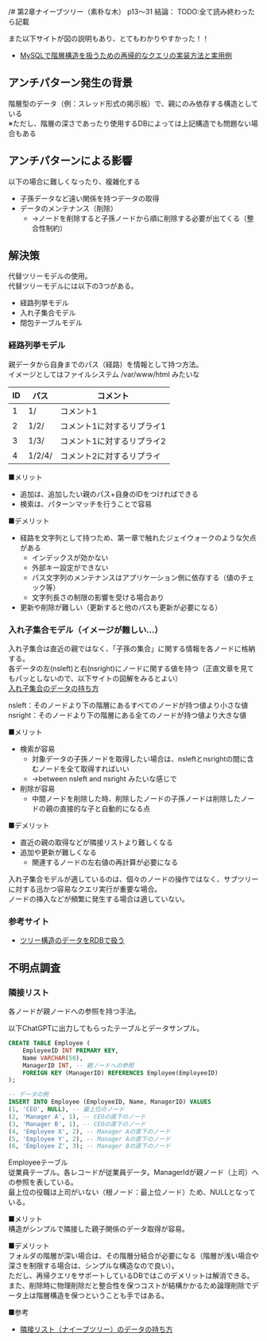 /# 第2章ナイーブツリー（素朴な木） p13〜31
結論： TODO:全て読み終わったら記載

また以下サイトが図の説明もあり、とてもわかりやすかった！！
- [MySQLで階層構造を扱うための再帰的なクエリの実装方法と実用例](https://zenn.dev/rescuenow/articles/c7d7291f2deed8)

## アンチパターン発生の背景
階層型のデータ（例：スレッド形式の掲示板）で、親にのみ依存する構造としている  
※ただし、階層の深さであったり使用するDBによっては上記構造でも問題ない場合もある


## アンチパターンによる影響
以下の場合に難しくなったり、複雑化する
- 子孫データなど遠い関係を持つデータの取得
- データのメンテナンス（削除）
	- →ノードを削除すると子孫ノードから順に削除する必要が出てくる（整合性制約）

## 解決策
代替ツリーモデルの使用。  
代替ツリーモデルには以下の3つがある。

- 経路列挙モデル
- 入れ子集合モデル
- 閉包テーブルモデル

### 経路列挙モデル
親データから自身までのパス（経路）を情報として持つ方法。  
イメージとしてはファイルシステム /var/www/html みたいな

| ID | パス | コメント |
| ---- | ---- | ---- |
| 1 | 1/ | コメント1 |
| 2 | 1/2/ | コメント1に対するリプライ1 |
| 3 | 1/3/ | コメント1に対するリプライ2 |
| 4 | 1/2/4/ | コメント2に対するリプライ |

■メリット  
- 追加は、追加したい親のパス+自身のIDをつければできる
- 検索は、パターンマッチを行うことで容易

■デメリット  
- 経路を文字列として持つため、第一章で触れたジェイウォークのような欠点がある
	- インデックスが効かない
	- 外部キー設定ができない
	- パス文字列のメンテナンスはアプリケーション側に依存する（値のチェック等）
	- 文字列長さの制限の影響を受ける場合あり
- 更新や削除が難しい（更新すると他のパスも更新が必要になる）


### 入れ子集合モデル（イメージが難しい...）
入れ子集合は直近の親ではなく、「子孫の集合」に関する情報を各ノードに格納する。  
各データの左(nsleft)と右(nsright)にノードに関する値を持つ（正直文章を見てもパッとしないので、以下サイトの図解をみるとよい）  
[入れ子集合のデータの持ち方](https://zenn.dev/rescuenow/articles/c7d7291f2deed8#%E5%85%A5%E3%82%8C%E5%AD%90%E9%9B%86%E5%90%88%E3%81%AE%E3%83%87%E3%83%BC%E3%82%BF%E3%81%AE%E6%8C%81%E3%81%A1%E6%96%B9)

nsleft：そのノードより下の階層にあるすべてのノードが持つ値より小さな値  
nsright：そのノードより下の階層にある全てのノードが持つ値より大きな値  

■メリット  
- 検索が容易
	- 対象データの子孫ノードを取得したい場合は、nsleftとnsrightの間に含むノードを全て取得すればいい
	- →between nsleft and nsright みたいな感じで
- 削除が容易
	- 中間ノードを削除した時、削除したノードの子孫ノードは削除したノードの親の直接的な子と自動的になる点

■デメリット  
- 直近の親の取得などが隣接リストより難しくなる
- 追加や更新が難しくなる
	- 関連するノードの左右値の再計算が必要になる

入れ子集合モデルが適しているのは、個々のノードの操作ではなく、サブツリーに対する迅かつ容易なクエリ実行が重要な場合。  
ノードの挿入などが頻繁に発生する場合は適していない。



### 参考サイト
- [ツリー構造のデータをRDBで扱う](https://qiita.com/tosh_m/items/d11c47e81508b92426fb)



## 不明点調査
### 隣接リスト
各ノードが親ノードへの参照を持つ手法。

以下ChatGPTに出力してもらったテーブルとデータサンプル。  

```sql
CREATE TABLE Employee (
    EmployeeID INT PRIMARY KEY,
    Name VARCHAR(50),
    ManagerID INT, -- 親ノードへの参照
    FOREIGN KEY (ManagerID) REFERENCES Employee(EmployeeID)
);

-- データの例
INSERT INTO Employee (EmployeeID, Name, ManagerID) VALUES
(1, 'CEO', NULL), -- 最上位のノード
(2, 'Manager A', 1), -- CEOの直下のノード
(3, 'Manager B', 1), -- CEOの直下のノード
(4, 'Employee X', 2), -- Manager Aの直下のノード
(5, 'Employee Y', 2), -- Manager Aの直下のノード
(6, 'Employee Z', 3); -- Manager Bの直下のノード

```
Employeeテーブル  
従業員テーブル。各レコードが従業員データ。ManagerIdが親ノード（上司）への参照を表している。  
最上位の役職は上司がいない（根ノード：最上位ノード）ため、NULLとなっている。  

■メリット  
構造がシンプルで隣接した親子関係のデータ取得が容易。  

■デメリット  
フォルダの階層が深い場合は、その階層分結合が必要になる（階層が浅い場合や深さを制限する場合は、シンプルな構造なので良い）。  
ただし、再帰クエリをサポートしているDBではこのデメリットは解消できる。  
また、削除時に物理削除だと整合性を保つコストが結構かかるため論理削除でデータ上は階層構造を保つということも手ではある。

■参考  
- [隣接リスト（ナイーブツリー）のデータの持ち方](https://zenn.dev/rescuenow/articles/c7d7291f2deed8#%E9%9A%A3%E6%8E%A5%E3%83%AA%E3%82%B9%E3%83%88%EF%BC%88%E3%83%8A%E3%82%A4%E3%83%BC%E3%83%96%E3%83%84%E3%83%AA%E3%83%BC%EF%BC%89%E3%81%AE%E3%83%87%E3%83%BC%E3%82%BF%E3%81%AE%E6%8C%81%E3%81%A1%E6%96%B9)